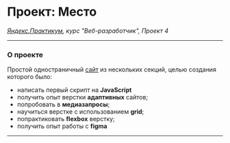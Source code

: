 # Проект: Место
 _[Яндекс.Практикум](https://practicum.yandex.ru/), курс "Веб-разработчик", Проект 4_
___

### О проекте
Простой одностраничный [сайт](https://pavlovales.github.io/mesto/index.html) из нескольких секций, целью создания которого было:
- написать первый скрипт на **JavaScript**
- получить опыт верстки **адаптивных** сайтов;
- попробовать в **медиазапросы**; 
- научиться верстке с использованием **grid**;
- попрактиковать **flexbox** верстку;
- получить опыт работы с **figma**
___
